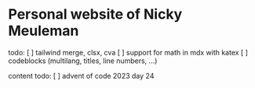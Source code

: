 # Personal website of Nicky Meuleman

todo:
[ ] tailwind merge, clsx, cva
[ ] support for math in mdx with katex
[ ] codeblocks (multilang, titles, line numbers, ...)

content todo:
[ ] advent of code 2023 day 24
